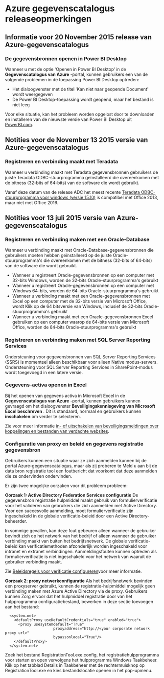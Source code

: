 <properties
   pageTitle="Azure gegevenscatalogus releaseopmerkingen | Microsoft Azure"
   description="Releaseopmerkingen voor Azure-gegevenscatalogus."
   services="data-catalog"
   documentationCenter=""
   authors="steelanddata"
   manager="NA"
   editor=""
   tags=""/>
<tags
   ms.service="data-catalog"
   ms.devlang="NA"
   ms.topic="article"
   ms.tgt_pltfrm="NA"
   ms.workload="data-catalog"
   ms.date="09/21/2016"
   ms.author="maroche"/>

# <a name="azure-data-catalog-release-notes"></a>Azure gegevenscatalogus releaseopmerkingen

## <a name="notes-for-the-november-20-2015-release-of-azure-data-catalog"></a>Informatie voor 20 November 2015 release van Azure-gegevenscatalogus

### <a name="opening-data-sources-in-power-bi-desktop"></a>De gegevensbronnen openen in Power BI Desktop

Wanneer u met de optie 'Openen in Power BI Desktop' in de **Gegevenscatalogus van Azure** -portal, kunnen gebruikers een van de volgende problemen in de toepassing Power BI Desktop optreden:

- Het dialoogvenster met de titel 'Kan niet naar geopende Document' wordt weergegeven
- De Power BI Desktop-toepassing wordt geopend, maar het bestand is niet leeg

Voor elke situatie, kan het probleem worden opgelost door te downloaden en installeren van de nieuwste versie van Power BI Desktop uit [PowerBI.com](https://powerbi.com).

## <a name="notes-for-the-november-13-2015-release-of-azure-data-catalog"></a>Notities voor de November 13 2015 versie van Azure-gegevenscatalogus

### <a name="registering-and-connecting-to-teradata"></a>Registreren en verbinding maakt met Teradata

Wanneer u verbinding maakt met Teradata gegevensbronnen gebruikers de juiste Teradata ODBC-stuurprogramma geïnstalleerd die overeenkomen met de bitness (32-bits of 64-bits) van de software die wordt gebruikt.

Vanaf deze datum van de release ADC het meest recente [Teradata ODBC-stuurprogramma voor windows (versie 15.10)](http://downloads.teradata.com/download/connectivity/odbc-driver/windows) is compatibel met Office 2013, maar niet met Office 2016.

## <a name="notes-for-the-july-13-2015-release-of-azure-data-catalog"></a>Notities voor 13 juli 2015 versie van Azure-gegevenscatalogus

### <a name="registering-and-connecting-to-oracle-database"></a>Registreren en verbinding maken met een Oracle-Database

Wanneer u verbinding maakt met Oracle-Database-gegevensbronnen die gebruikers moeten hebben geïnstalleerd op de juiste Oracle-stuurprogramma's die overeenkomen met de bitness (32-bits of 64-bits) van de software die wordt gebruikt.

-   Wanneer u registreert Oracle-gegevensbronnen op een computer met 32-bits Windows, worden de 32-bits Oracle-stuurprogramma's gebruikt
-   Wanneer u registreert Oracle-gegevensbronnen op een computer met Windows 64-bits, worden de 64-bits Oracle-stuurprogramma's gebruikt
-   Wanneer u verbinding maakt met een Oracle-gegevensbronnen met Excel op een computer met de 32-bits versie van Microsoft Office, wordt Klik op de 64 bitsversie van Windows, inclusief de 32-bits Oracle-stuurprogramma's gebruikt
-   Wanneer u verbinding maakt met een Oracle-gegevensbronnen Excel gebruiken op een computer waarop de 64-bits versie van Microsoft Office, worden de 64-bits Oracle-stuurprogramma's gebruikt

### <a name="registering-and-connecting-to-sql-server-reporting-services"></a>Registreren en verbinding maken met SQL Server Reporting Services

Ondersteuning voor gegevensbronnen van SQL Server Reporting Services (SSRS) is momenteel alleen beschikbaar voor alleen Native modus-servers. Ondersteuning voor SQL Server Reporting Services in SharePoint-modus wordt toegevoegd in een latere versie.

### <a name="opening-data-assets-in-excel"></a>Gegevens-activa openen in Excel

Bij het openen van gegevens activa in Microsoft Excel in de **Gegevenscatalogus van Azure** -portal, kunnen gebruikers kunnen gevraagd om het dialoogvenster **Beveiligingskennisgeving van Microsoft Excel beschreven** . Dit is standaard, normaal en gebruikers kunnen **inschakelen** om verder te selecteren.

Zie voor meer informatie [in- of uitschakelen van beveiligingsmeldingen over koppelingen en bestanden van verdachte websites](https://support.office.com/article/Enable-or-disable-security-alerts-about-links-and-files-from-suspicious-websites-A1AC6AE9-5C4A-4EB3-B3F8-143336039BBE).

### <a name="proxy-and-policy-configuration-and-data-source-registration"></a>Configuratie van proxy en beleid en gegevens registratie gegevensbron

Gebruikers kunnen een situatie waar ze zich aanmelden kunnen bij de portal Azure-gegevenscatalogus, maar als zij proberen te Meld u aan bij de data bron registratie tool een foutbericht dat voorkomt dat deze aanmelden die ze ondervinden ondervinden.

Er zijn twee mogelijke oorzaken voor dit probleem probleem:

**Oorzaak 1: Active Directory Federation Services configuratie** De gegevensbron registratie hulpmiddel maakt gebruik van formulierverificatie voor het valideren van gebruikers die zich aanmelden met Active Directory. Voor een succesvolle aanmelding, moet formulierverificatie zijn ingeschakeld in de globale verificatie-beleid door een Active Directory-beheerder.

In sommige gevallen, kan deze fout gebeuren alleen wanneer de gebruiker bevindt zich op het netwerk van het bedrijf of alleen wanneer de gebruiker verbinding maakt van buiten het bedrijfsnetwerk. De globale verificatie-beleid kan verificatiemethoden afzonderlijk worden ingeschakeld voor intranet en extranet verbindingen. Aanmeldingsfouten kunnen optreden als formulierverificatie is niet ingeschakeld voor het netwerk van waaruit de gebruiker verbinding maakt.

Zie [Beleidsregels voor verificatie configureren](https://technet.microsoft.com/library/dn486781.aspx)voor meer informatie.

**Oorzaak 2: proxy netwerkconfiguratie** Als het bedrijfsnetwerk bevinden een proxyserver gebruikt, kunnen de registratie-hulpmiddel mogelijk geen verbinding maken met Azure Active Directory via de proxy. Gebruikers kunnen Zorg ervoor dat het hulpmiddel registratie door van het hulpprogramma configuratiebestand, bewerken in deze sectie toevoegen aan het bestand:


      <system.net>
        <defaultProxy useDefaultCredentials="true" enabled="true">
          <proxy usesystemdefault="True"
                          proxyaddress="http://<your corporate network proxy url>"
                          bypassonlocal="True"/>
        </defaultProxy>
      </system.net>


Zoek het bestand RegistrationTool.exe.config, het registratiehulpprogramma voor starten en open vervolgens het hulpprogramma Windows Taakbeheer. Klik op het tabblad Details in Taakbeheer met de rechtermuisknop op RegistrationTool.exe en kies bestandslocatie openen in het pop-upmenu.
